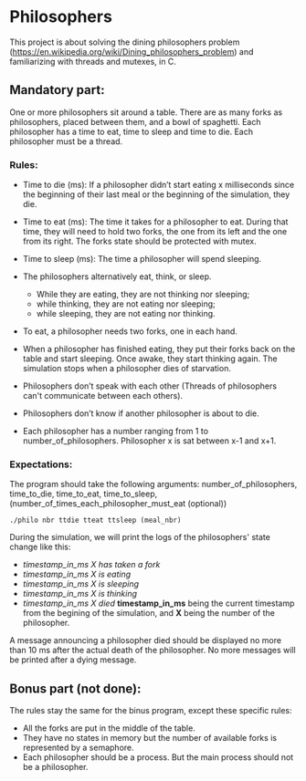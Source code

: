 # Philosophers
This project is about solving the dining philosophers problem (https://en.wikipedia.org/wiki/Dining_philosophers_problem) and familiarizing with threads and mutexes, in C.

## Mandatory part:
One or more philosophers sit around a table. There are as many forks as philosophers, placed between them, and a bowl of spaghetti. Each philosopher has a time to eat, time to sleep and time to die. Each philosopher must be a thread.

### Rules:
- Time to die (ms):  If a philosopher didn’t start eating x milliseconds since the beginning of their last meal or the beginning of the simulation, they die.

- Time to eat (ms): The time it takes for a philosopher to eat.
During that time, they will need to hold two forks, the one from its left and the one from its right. The forks state should be protected with mutex.

- Time to sleep (ms): The time a philosopher will spend sleeping.

- The philosophers alternatively eat, think, or sleep.
	- While they are eating, they are not thinking nor sleeping;
	- while thinking, they are not eating nor sleeping;
	- while sleeping, they are not eating nor thinking.

- To eat, a philosopher needs two forks, one in each hand.

- When a philosopher has finished eating, they put their forks back on the table and
start sleeping. Once awake, they start thinking again. The simulation stops when
a philosopher dies of starvation.

- Philosophers don’t speak with each other (Threads of philosophers can't communicate between each others).

- Philosophers don’t know if another philosopher is about to die.

- Each philosopher has a number ranging from 1 to number_of_philosophers. Philosopher x is sat between x-1 and x+1.

### Expectations:
The program should take the following arguments:
number_of_philosophers, time_to_die, time_to_eat, time_to_sleep,
(number_of_times_each_philosopher_must_eat (optional))
```
./philo nbr ttdie tteat ttsleep (meal_nbr)
```
During the simulation, we will print the logs of the philosophers' state change like this:
- *timestamp_in_ms X has taken a fork*
- *timestamp_in_ms X is eating*
- *timestamp_in_ms X is sleeping*
- *timestamp_in_ms X is thinking*
- *timestamp_in_ms X died*
**timestamp_in_ms** being the current timestamp from the begining of the simulation, and **X** being the number of the philosopher.

A message announcing a philosopher died should be displayed no more than 10 ms
after the actual death of the philosopher. No more messages will be printed after a dying message.

## Bonus part (not done):
The rules stay the same for the binus program, except these specific rules:
- All the forks are put in the middle of the table.
- They have no states in memory but the number of available forks is represented by
a semaphore.
- Each philosopher should be a process. But the main process should not be a
philosopher.
